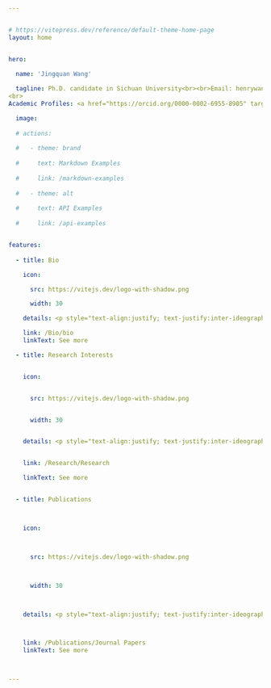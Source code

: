 ```yaml
---


# https://vitepress.dev/reference/default-theme-home-page
layout: home


hero:
  
  name: 'Jingquan Wang'

  tagline: Ph.D. candidate in Sichuan University<br><br>Email: henrywang_scu@foxmail.com
<br>
Academic Profiles: <a href="https://orcid.org/0000-0002-6955-8905" target="_blank">[ORCID]</a> <a href="https://www.researchgate.net/profile/Jingquan-Wang-3" target="_blank">[ResearchGate]</a> [Resume]

  image: 
  
  # actions:
  
  #   - theme: brand
  
  #     text: Markdown Examples
  
  #     link: /markdown-examples
  
  #   - theme: alt
  
  #     text: API Examples
  
  #     link: /api-examples


features:
  
  - title: Bio

    icon:

      src: https://vitejs.dev/logo-with-shadow.png

      width: 30

    details: <p style="text-align:justify; text-justify:inter-ideograph;">Jingquan Wang is currently a Ph.D. student in Environmental Science and Engineering at the Sichuan University. Dr. Wang received his M.S. degree in Civil Engineering and B.S. degree in Water Supply and Drainage Engineering from Sichuan University.</p>

    link: /Bio/bio
    linkText: See more

  - title: Research Interests


    icon:


      src: https://vitejs.dev/logo-with-shadow.png


      width: 30


    details: <p style="text-align:justify; text-justify:inter-ideograph;">Emerging contaminants, disinfection by-products, innovative treatment technology, high value utilization of carbon dioxide for clean water.</p>


    link: /Research/Research

    linkText: See more


  - title: Publications



    icon:



      src: https://vitejs.dev/logo-with-shadow.png



      width: 30



    details: <p style="text-align:justify; text-justify:inter-ideograph;">Dr. Wang has published 28 journal papers in <i>Environmental Science & Technology, Water Research</i> and other internationally renowned journals, and applied for 4 invention patents.</p>



    link: /Publications/Journal Papers
    linkText: See more



---
```



